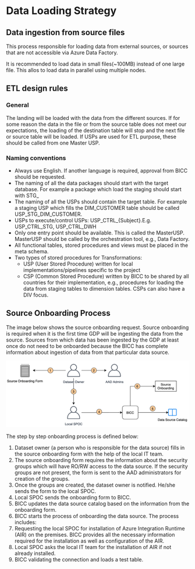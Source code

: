 # Data Loading Strategy

## Data ingestion from source files

This process responsible for loading data from external sources, or sources that are not accessible via Azure Data Factory.

It is recommended to load data in small files\(~100MB\) instead of one large file. This allos to load data in parallel using multiple nodes.

## ETL design rules

### General

The landing will be loaded with the data from the different sources. If for some reason the data in the file or from the source table does not meet our expectations, the loading of the destination table will stop and the next file or source table will be loaded. If USPs are used for ETL purpose, these should be called from one Master USP.

### Naming conventions

* Always use English. If another language is required, approval from BICC should be requested.
* The naming of all the data packages should start with the target database. For example a package which load the staging should start with STG\_
* The naming of all the USPs should contain the target table. For example a staging USP which fills the DIM\_CUSTOMER table should be called USP\_STG\_DIM\_CUSTOMER.
* USPs to execute/control USPs: USP\_CTRL\_{Subject}.E.g. USP\_CTRL\_STG, USP\_CTRL\_DWH
* Only one entry point should be available. This is called the MasterUSP. MasterUSP should be called by the orchestration tool, e.g., Data Factory.
* All functional tables, stored procedures and views must be placed in the meta schema.
* Two types of stored procedures for Transformations:
  * USP \(User Stored Procedure\) written for local implementations/pipelines specific to the project
  * CSP \(Common Stored Procedure\) written by BICC to be shared by all countries for their implementation, e.g., procedures for loading the data from staging tables to dimension tables. CSPs can also have a DIV focus.

## Source Onboarding Process

The image below shows the source onboarding request. Source onboarding is required when it is the first time GDP will be ingesting the data from the source. Sources from which data has been ingested by the GDP at least once do not need to be onboarded because the BICC has complete information about ingestion of data from that particular data source.

![Source onboarding process](../.gitbook/assets/source-onboarding-process.png)

The step by step onboarding process is defined below:

1. Dataset owner \(a person who is responsible for the data source\) fills in the source onboarding form with the help of the local IT team.
2. The source onboarding form requires the information about the security groups which will have RO/RW access to the data source. If the security groups are not present, the form is sent to the AAD administrators for creation of the groups.
3. Once the groups are created, the dataset owner is notified. He/she sends the form to the local SPOC.
4. Local SPOC sends the onboarding form to BICC.
5. BICC updates the data source catalog based on the information from the onboarding form.
6. BICC starts the process of onboarding the data source. The process includes:
7. Requesting the local SPOC for installation of Azure Integration Runtime \(AIR\) on the premises. BICC provides all the necessary information required for the installation as well as configuration of the AIR.
8. Local SPOC asks the local IT team for the installation of AIR if not already installed.
9. BICC validating the connection and loads a test table.

